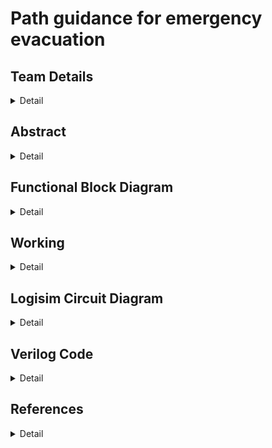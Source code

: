 # Path guidance for emergency evacuation

<!-- First Section -->
## Team Details
<details>
  <summary>Detail</summary>
  
> Semester: 3rd Sem B. Tech. CSE

> Section: S2

> Team ID: S2-T21

> Member 1:Pal Patel, 231CS240, palpatel.231cs240@nitk.edu.in, 9265254960

> Member 2: Pragya Paromita Barma, 231CS241, pragyaparomitabarma.231cs241@nitk.edu.in, 8160727736

> Member 3: Srishti Kumari, 231CS258, srishtikumari.231cs258@nitk.edu.in, 8310595970
</details>

<!-- Second Section -->
## Abstract
<details>
  <summary>Detail</summary>
   
   ### Motivation
The project is motivated by the critical need to have evacuation systems that
are smart, adaptable, and help save lives in emergencies; the complexity and overpopulation
of urban areas today call for allowing escape routes to be optimized even in unpredictable
conditions through efficient algorithms like Dijkstra’s. It can be incorporated into emergency
response systems to greatly increase the safety and efficiency of evacuations in life-threatening
situations such as fires. In emergencies such as building fires, time is rather critical. Finding the
safest and fastest route to evacuate, can be lifesaving. Conventional fire evacuation approaches
rely on static plans that may not be useful during real situations. Such hostile environments
require intelligent systems that must travel by the safest path possible and take into account
the continuously changing conditions generated by the fire.
  
  ### Problem Statement: 
  In the case of a fire outbreak inside a building, finding the safest and
quickest evacuation route for a person is critical. Given the building’s layout, the person must
navigate through hallways and rooms to reach an exit point while avoiding areas affected by
fire. We have developed a solution using Dijkstra’s algorithm to determine the shortest and
safest path from the person’s current location (source node) to the nearest exit (destination
node).
  
  ### Features:
 • This project aims to implement Dijkstra’s Algorithm practically by physically constructing
it using Verilog and modern circuit components [Galles, ].<br>
• It introduces a hardware approach to pathfinding, moving beyond theoretical concepts
[YouTube, ].<br>
• Unlike software-based implementations, this design utilizes parallelism to achieve higher
speed and efficiency in finding the shortest paths [GeeksforGeeks, ].<br>
• Logisim is used to draw and simulate circuits, making it possible to understand how the
algorithm works in hardware [Galles, ].<br>
• The project helps appreciate the management of resources and the complexity of the
circuits involved [GeeksforGeeks, ].
 
</details>

## Functional Block Diagram
<details>
  <summary>Detail</summary>
  
![blockDiagram drawio](https://github.com/user-attachments/assets/5cfe71dd-3014-4960-80ab-9303bc553d63)

</details>

<!-- Third Section -->
## Working
<details>
  <summary>Detail</summary>
  
  ### State Diagram
 
  ![State Diagram](https://github.com/user-attachments/assets/923fa0f5-be05-4719-8375-460277904abc)

  ### EQUATIONS

  
### 1. Initialization Equations
Before the algorithm begins, several variables and arrays are initialised.<br>
Verilog Representation:<br>
for (i = 0; i < 9; i = i + 1) begin<br>
dist[i] = (i == source) ? 8’h00 : 8’hFF;<br>
end<br>
### Parent Initialization
Each node’s parent is initially set to an invalid value, indicating that no paths have been<br>
established yet.<br>
Verilog Representation:<br>
for (i = 0; i < 9; i = i + 1) begin<br>
parent[i] = 4’hF; // INVALID<br>
end<br>
### Visited Array Initialization
All nodes are marked as unvisited at the start.<br>
Verilog Representation:<br>
visited = 9’b000000000;<br>
### 2. Adjusting the Adjacency Matrix Based on subset cells<br>
The adjacency matrix defines the connectivity between nodes in the grid. The subset cells input<br>
determines which cells (nodes) are included or blocked. If a cell is blocked (i.e., subset cells[i]<br>
= 0), all its connections are removed by setting the corresponding adjacency bits to 0.<br>
Verilog Representation:<br>
for (i = 0; i < 9; i = i + 1) begin<br>
if (!subset cells[i]) begin<br>
adj matrix[i] = 9’b000000000;<br>
end<br>
end<br>
### 3. Main Loop:Dijkstra’s Algorithm Operations
The core of Dijkstra’s algorithm involves iteratively selecting the unvisited node with the<br>
smallest tentative distance, updating the distances of its neighbors, and marking it as visited.<br>
This process continues until the destination is reached or no more nodes can be selected.<br>
### A. Selecting the Current Node with Minimum Distance
At each iteration, select the unvisited node with the smallest tentative distance.If no such node<br>
exists (i.e., all remaining nodes are unreachable), the algorithm terminates.<br>
Verilog Representation:<br>
min dist = 8’hFF; // Initialize to infinity<br>
next node = 4’hF; // INVALID<br>
for (j = 0; j < 9; j = j + 1) begin<br>
if (!visited[j] & (dist[j] ¡]< min dist)) begin<br>
min dist = dist[j];<br>
next node = j;<br>
end<br>
end<br>
if (next node == 4’hF) begin<br>
// No more nodes to process<br>
break;<br>
end else begin<br>
current node = next node;<br>
end<br>
### B. Marking the Current Node as Visited
Once a node uu is selected, mark it as visited to prevent reprocessing.<br>
Verilog Representation:<br>
visited[current node] = 1’b1;<br>
### C. Updating Distances of Neighboring Nodes
For each neighbour of the current node, update the tentative distance if a shorter path is<br>
found.<br>
Verilog Representation:<br>
for (j = 0; j < 9; j = j + 1) begin<br>
if (adj matrix[current node][j] & !visited[j]) begin<br>
if (dist[current node] + 8’h01 < dist[j]) begin<br>
dist[j] = dist[current node] + 8’h01;<br>
parent[j] = current node;<br>
end<br>
end<br>
end<br>
### D. Iterative Loop Control
Repeat the selection and updating steps until the destination is reached or no more nodes can<br>
be processed.<br>
Verilog Representation:<br>
for (i = 0; i < 9; i = i + 1) begin<br>
// Selection, marking, and updating steps as described above<br>
// Break the loop if no next node is found<br>
end<br>
### 4. Path Reconstruction Equations
After completing the main loop, if the destination node has been reached (i.e., dist[destination]<br>
is not infinity), reconstruct the shortest path by tracing back from the destination to the source<br>
using the parent array.<br>
### A. Determining Shortest Distance
shortest distance=dist[destination]<br>
Verilog Representation:<br>
shortest distance = dist[destination];<br>
### B. Reconstructing the Path
Initialize path out to zero and iteratively set the bits corresponding to each node in the path<br>
from the destination back to the source.<br>
Verilog Representation:<br>
path out = 9’b000000000;<br>
current node = destination;<br>
for (j = 0; current node != source & j < 9 & current node != 4’hF; j = j + 1) begin<br>
path out = path out — (1 !! current node);<br>
current node = parent[current node];<br>
end<br>
path out = path out — (1 !! source);<br>
### C. Handling No Path Found
If the destination remains unreachable after the main loop, indicate that no valid path exists.<br>
Verilog Representation:<br>
if (dist[destination] != 8’hFF) begin<br>
// Reconstruct path as shown above<br>
end else begin<br>
path out = 9’b000000000;<br>
end<br>
</details>

<!-- Fourth Section -->
## Logisim Circuit Diagram
<details>
  <summary>Detail</summary>
  
  ### Main Module

  ![main](https://github.com/user-attachments/assets/9d25aa4c-fdc7-49bc-a336-30ee402d2bb8)

  
 ### Adjacency Matrix module
  
  ![adj_matrix](https://github.com/user-attachments/assets/36835e81-3b3c-4232-b03c-d2e06f4b9c5b)
 ### Queue Module
![Queue](https://github.com/user-attachments/assets/f47ca5f2-8795-4db9-b7aa-74e19f484e2f)
### Distances module
![distances](https://github.com/user-attachments/assets/dca2e34a-19c1-4855-bcb2-30ce20dee755)
### Visited nodes module
![visitednodes](https://github.com/user-attachments/assets/007fb617-5df5-421c-be52-fbee512fdb4f)<br>
### Parent module
![parent](https://github.com/user-attachments/assets/e23f7f39-bb01-4753-8caa-1d025148cf1c)

</details>


<!-- Fifth Section -->
## Verilog Code
<details>
  <summary>Detail</summary>

    module dijkstra_subset(
      input reset,
      input [8:0] subset_cells,  // 9-bit input to represent cells (1 = included, 0 = excluded or blocked)
      input [3:0] source,        // 4-bit source node (3x3 grid -> 9 nodes, range: 0-8)
      input [3:0] destination,   // 4-bit destination node (range: 0-8)
      output reg [2:0] shortest_distance, // Shortest distance from source to destination
      output reg [8:0] path_out           // Path output (9 bits, 1 for each cell)
    );
      reg [8:0] adj_matrix[8:0];   // Adjacency matrix for 3x3 grid
      reg [7:0] dist[8:0];         // Distance array
      reg [3:0] parent[8:0];       // Parent array for path reconstruction
      reg [8:0] visited;           // Visited array
      reg [3:0] current_node;
      reg [7:0] min_dist;
      reg [3:0] next_node;
      reg [8:0] temp_path;
      // 9-bit representation of connections for a 3x3 grid
      // 9 nodes in the grid
      // Initialize the adjacency matrix in your module
      initial begin
        adj_matrix[0] = 9'b000001010; // Node 0 connects to Node 1 (right) and Node 3 (down)
        adj_matrix[1] = 9'b000010101; // Node 1 connects to Node 0 (left), Node 2 (right), and Node 4 (down)
        adj_matrix[2] = 9'b000100010; // Node 2 connects to Node 1 (left) and Node 5 (down)
        adj_matrix[3] = 9'b001010001; 
        adj_matrix[4] = 9'b010101010; 
        adj_matrix[5] = 9'b100010100; 
        adj_matrix[6] = 9'b010001000; 
        adj_matrix[7] = 9'b101010000;
        adj_matrix[8] = 9'b010100000; 
      end
      always @(reset or subset_cells or source or destination) begin
        if (reset) begin
            // Reset distances, visited, and path arrays
            for (i = 0; i < 9; i = i + 1) begin
                dist[i] = 8'hFF;
                parent[i] = 4'hF;
            end
            visited = 9'b000000000;
            shortest_distance = 8'hFF;
            path_out = 9'b000000000;
        end else begin
              // Adjust adjacency matrix based on subset_cells input
              for (i = 0; i < 9; i = i + 1) begin
                if (!subset_cells[i]) begin
                    // If a cell is not part of the subset or blocked, block all its connections
                    adj_matrix[i] = 9'b000000000;
                end
              end
            // Step 1: Set source distance to 0
            dist[source] = 8'h00;
            current_node = source;
            for (i = 0; i < 9; i = i + 1) begin
                // Mark the current node as visited
                visited[current_node] = 1'b1;
                // Update distances for neighbors of the current node
                for (j = 0; j < 9; j = j + 1) begin
                    if ((adj_matrix[current_node][j]==1) && !visited[j]) begin
                        //$display(adj_matrix[current_node][j]);
                        // If unvisited and an edge exists
                        if ((dist[current_node] + 8'h01) < dist[j]) begin
                            $display(i,j);
                            dist[j] = dist[current_node] + 8'h01; // Update distance (weight = 1)
                            parent[j] = current_node;             // Set parent
                        end
                    end
                end
                // Step 2: Find the next node with the smallest distance
                next_node = 4'hF; // Invalidate current node
                min_dist = 8'hFF; // Set minimum distance to infinity
                // check the logic over again ig there is some bug so dry run it again
                for (j = 0; j < 9; j = j + 1) begin
                    if (!visited[j] && (dist[j] < min_dist)) begin
                        min_dist = dist[j];
                        next_node = j;
                    end
                end
      // If no valid next node found, break the loop
      if (next_node == 4'hF) begin
        i = 9; // End the loop
      end else begin
        current_node = next_node;
      end
    end
    // Step 3: If we reached the destination, output the distance and path
    if (dist[destination] != 8'hFF) begin
          shortest_distance = dist[destination];
          // Reconstruct path from destination to source
          path_out = 9'b000000000;
          temp_path = 9'b000000000;
          current_node = destination;
          for (j = 0; current_node != source && j < 9 && current_node != 4'hF; j = j + 1) begin
          temp_path = temp_path | (1 << current_node);  // Set the bit corresponding to current_node
          current_node = parent[current_node];        // Move to the parent node
    end
    temp_path = temp_path | (1 << source);
    for (j = 0; j < 9; j = j + 1) begin
      if (temp_path[j]) begin
      path_out = path_out | (1 << (8 - j));
    end
          path_out = path_out | (1 << source); // Mark the source in the path
    end else begin
            // No valid path found
            path_out = 9'b000000000;
          end
        end
      end
    endmodule
</details>

## References
<details>
  <summary>Detail</summary>
  
  > [https://www.cs.usfca.edu/galles/visualization/Dijkstra.html]<br/>
  >  [https://www.geeksforgeeks.org/dijkstras-shortest-path-algorithm-greedy-algo-7/]<br/>
  >  put link <br/>
  

</details>
